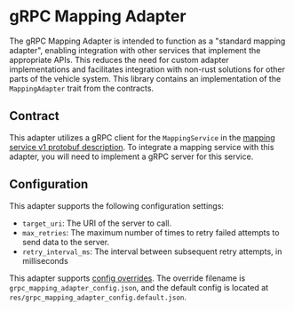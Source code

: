 # gRPC Mapping Adapter

The gRPC Mapping Adapter is intended to function as a "standard mapping adapter", enabling integration with other services that implement the appropriate APIs. This reduces the need for custom adapter implementations and facilitates integration with non-rust solutions for other parts of the vehicle system. This library contains an implementation of the `MappingAdapter` trait from the contracts.

## Contract

This adapter utilizes a gRPC client for the `MappingService` in the [mapping service v1 protobuf description](../../../interfaces/mapping_service/v1/mapping_service.proto). To integrate a mapping service with this adapter, you will need to implement a gRPC server for this service.

## Configuration

This adapter supports the following configuration settings:

- `target_uri`: The URI of the server to call.
- `max_retries`: The maximum number of times to retry failed attempts to send data to the server.
- `retry_interval_ms`: The interval between subsequent retry attempts, in milliseconds

This adapter supports [config overrides](../../../docs/tutorials/config-overrides.md). The override filename is `grpc_mapping_adapter_config.json`, and the default config is located at `res/grpc_mapping_adapter_config.default.json`.

